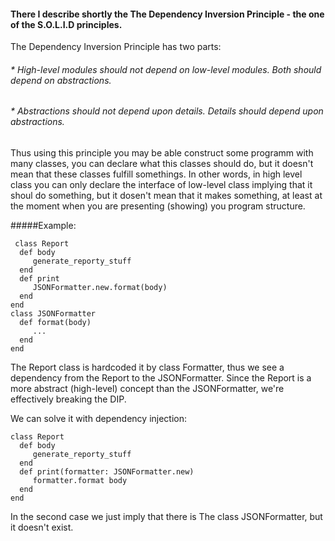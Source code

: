 #### There I describe shortly the The Dependency Inversion Principle - the one of the S.O.L.I.D principles.

The Dependency Inversion Principle has two parts:

###### * High-level modules should not depend on low-level modules. Both should depend on abstractions.
###### * Abstractions should not depend upon details. Details should depend upon abstractions.

Thus using this principle you may be able construct some programm with many classes, you can declare what this classes should do, but it doesn't mean that these classes fulfill somethings. In other words, in high level class you can only declare the interface of low-level class implying that it shoul do something, but it dosen't mean that it makes something, at least at the moment when you are presenting (showing) you program structure. 

#####Example:
```
 class Report
  def body
     generate_reporty_stuff
  end
  def print
     JSONFormatter.new.format(body)
  end
end
class JSONFormatter
  def format(body)
     ...
  end
end 
``` 
The Report class is hardcoded it by class Formatter, thus we see  a dependency from the Report to the JSONFormatter. Since the Report is a more abstract (high-level) concept than the JSONFormatter, we're effectively breaking the DIP.

We can solve it with dependency injection:
```
class Report
  def body
     generate_reporty_stuff
  end
  def print(formatter: JSONFormatter.new)
     formatter.format body
  end
end
```
In the second case we just imply that there is The class JSONFormatter, but it doesn't exist.

